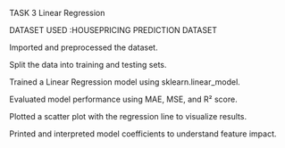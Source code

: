 TASK 3  Linear Regression

DATASET USED :HOUSEPRICING  PREDICTION DATASET

Imported and preprocessed the dataset.

Split the data into training and testing sets.

Trained a Linear Regression model using sklearn.linear_model.

Evaluated model performance using MAE, MSE, and R² score.

Plotted a scatter plot with the regression line to visualize results.

Printed and interpreted model coefficients to understand feature impact.
